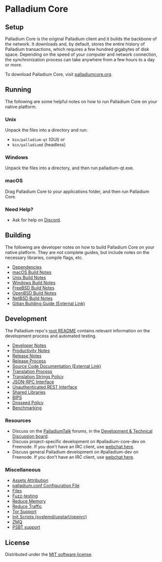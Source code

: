 Palladium Core
=============

Setup
---------------------
Palladium Core is the original Palladium client and it builds the backbone of the network. It downloads and, by default, stores the entire history of Palladium transactions, which requires a few hundred gigabytes of disk space. Depending on the speed of your computer and network connection, the synchronization process can take anywhere from a few hours to a day or more.

To download Palladium Core, visit [palladiumcore.org]([https://github.com/NotRin7/Palladium/releases/).

Running
---------------------
The following are some helpful notes on how to run Palladium Core on your native platform.

### Unix

Unpack the files into a directory and run:

- `bin/palladium-qt` (GUI) or
- `bin/palladiumd` (headless)

### Windows

Unpack the files into a directory, and then run palladium-qt.exe.

### macOS

Drag Palladium Core to your applications folder, and then run Palladium Core.

### Need Help?

* Ask for help on [Discord]([https://discord.com/invite/z2T8qvzeGc]).

Building
---------------------
The following are developer notes on how to build Palladium Core on your native platform. They are not complete guides, but include notes on the necessary libraries, compile flags, etc.

- [Dependencies](dependencies.md)
- [macOS Build Notes](build-osx.md)
- [Unix Build Notes](build-unix.md)
- [Windows Build Notes](build-windows.md)
- [FreeBSD Build Notes](build-freebsd.md)
- [OpenBSD Build Notes](build-openbsd.md)
- [NetBSD Build Notes](build-netbsd.md)
- [Gitian Building Guide (External Link)](https://github.com/palladium-core/docs/blob/master/gitian-building.md)

Development
---------------------
The Palladium repo's [root README](/README.md) contains relevant information on the development process and automated testing.

- [Developer Notes](developer-notes.md)
- [Productivity Notes](productivity.md)
- [Release Notes](release-notes.md)
- [Release Process](release-process.md)
- [Source Code Documentation (External Link)](https://doxygen.palladiumcore.org/)
- [Translation Process](translation_process.md)
- [Translation Strings Policy](translation_strings_policy.md)
- [JSON-RPC Interface](JSON-RPC-interface.md)
- [Unauthenticated REST Interface](REST-interface.md)
- [Shared Libraries](shared-libraries.md)
- [BIPS](bips.md)
- [Dnsseed Policy](dnsseed-policy.md)
- [Benchmarking](benchmarking.md)

### Resources
* Discuss on the [PalladiumTalk](https://palladiumtalk.org/) forums, in the [Development & Technical Discussion board](https://palladiumtalk.org/index.php?board=6.0).
* Discuss project-specific development on #palladium-core-dev on Freenode. If you don't have an IRC client, use [webchat here](https://webchat.freenode.net/#palladium-core-dev).
* Discuss general Palladium development on #palladium-dev on Freenode. If you don't have an IRC client, use [webchat here](https://webchat.freenode.net/#palladium-dev).

### Miscellaneous
- [Assets Attribution](assets-attribution.md)
- [palladium.conf Configuration File](palladium-conf.md)
- [Files](files.md)
- [Fuzz-testing](fuzzing.md)
- [Reduce Memory](reduce-memory.md)
- [Reduce Traffic](reduce-traffic.md)
- [Tor Support](tor.md)
- [Init Scripts (systemd/upstart/openrc)](init.md)
- [ZMQ](zmq.md)
- [PSBT support](psbt.md)

License
---------------------
Distributed under the [MIT software license](/COPYING).
